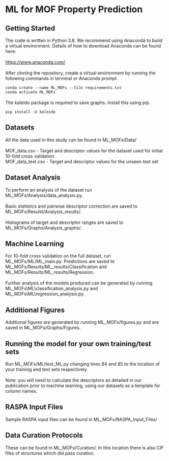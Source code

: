 <h1>ML for MOF Property Prediction</h1>
<h2>Getting Started</h2>
The code is written in Python 3.8. We recommend using Anaconda to build a virtual environment.
Details of how to download Anaconda can be found here:
<br><br>
<a href="https://www.anaconda.com/">https://www.anaconda.com/</a>
<br><br>
After cloning the repository, create a virtual environment by running the following commands in terminal or Anaconda 
prompt.
<br>

`conda create --name ML_MOFs --file requirements.txt`
<br>
`conda activate ML_MOFs`
<br>
<br>
The kaleido package is required to save graphs. Install this using pip.
<br>

`pip install -U kaleido`
<h2>Datasets</h2>
All the data used in this study can be found in ML_MOFs/Data/
<br><br>
MOF_data.csv - Target and descriptor values for the dataset used for initial 10-fold cross validation
<br>
MOF_data_test.csv - Target and descriptor values for the unseen test set

<h2>Dataset Analysis</h2>
To perform an analysis of the dataset run ML_MOFs/Analysis/data_analysis.py.
<br><br>
Basic statistics and pairwise descriptor correction are saved to ML_MOFs/Results/Analysis_results/.
<br><br>
Histograms of target and descriptor ranges are saved to ML_MOFs/Graphs/Analysis_graphs/.

<h2>Machine Learning</h2>
For 10-fold cross validation on the full dataset, run ML_MOFs/ML/ML_main.py. Predictions are saved to 
ML_MOFs/Results/ML_results/Classification and ML_MOFs/Results/ML_results/Regression. 
<br><br>
Further analysis of the models produced can be generated by running ML_MOFs\ML\classification_analysis.py and
ML_MOFs\ML\regression_analysis.py.


<h2>Additional Figures</h2>
Additional figures are generated by running ML_MOFs/figures.py and are saved in ML_MOFs/Graphs/Figures.

<h2>Running the model for your own training/test sets</h2>
Run ML_MOFs/ML/test_ML.py changing lines 84 and 85 to the location of your training and test sets respectively.
<br><br>
Note: you will need to calculate the descriptors as detailed in our publication prior to machine learning, using our datasets as a template for column names.

<h2>RASPA Input Files</h2>
Sample RASPA input files can be found in ML_MOFs/RASPA_Input_Files/

<h2>Data Curation Protocols</h2>
These can be found in ML_MOFs/Curation/. In this location there is also CIF files of structures which did pass curation.

